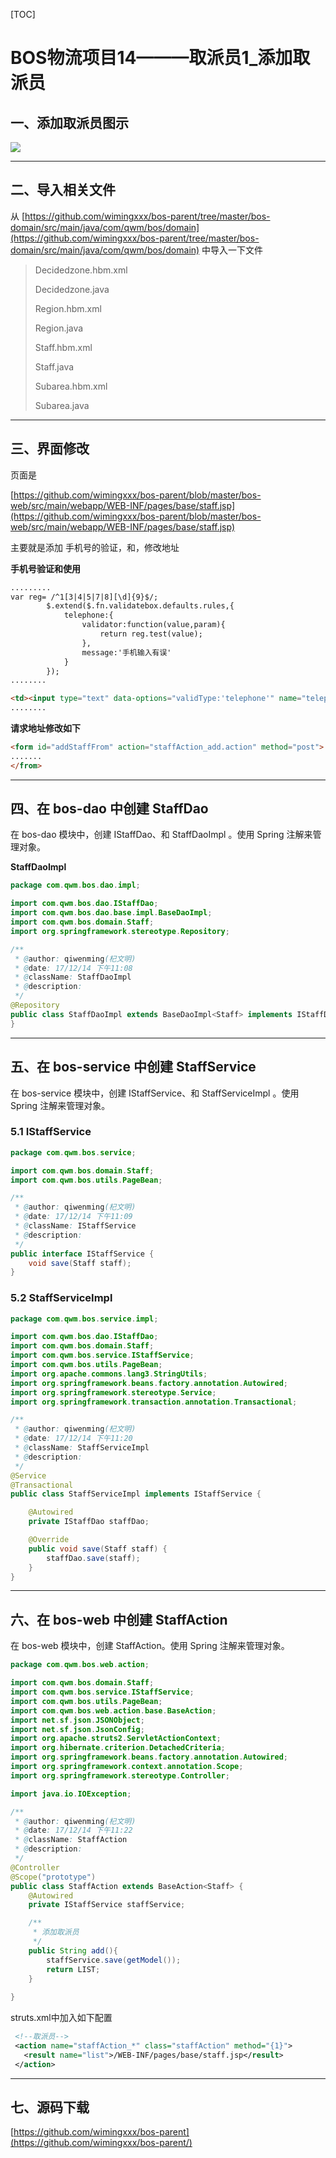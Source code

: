 
[TOC]


# BOS物流项目14———取派员1_添加取派员

## 一、添加取派员图示

![](../image/14/1.gif)


----


## 二、导入相关文件

从 [https://github.com/wimingxxx/bos-parent/tree/master/bos-domain/src/main/java/com/qwm/bos/domain](https://github.com/wimingxxx/bos-parent/tree/master/bos-domain/src/main/java/com/qwm/bos/domain) 中导入一下文件

>Decidedzone.hbm.xml	
>	
>Decidedzone.java		
>
>Region.hbm.xml		
>
>Region.java		
>
>Staff.hbm.xml		
>
>Staff.java		
>
>Subarea.hbm.xml		
>
>Subarea.java	


----

## 三、界面修改

页面是 

[https://github.com/wimingxxx/bos-parent/blob/master/bos-web/src/main/webapp/WEB-INF/pages/base/staff.jsp](https://github.com/wimingxxx/bos-parent/blob/master/bos-web/src/main/webapp/WEB-INF/pages/base/staff.jsp)

主要就是添加 手机号的验证，和，修改地址

**手机号验证和使用**

```html
.........
var reg= /^1[3|4|5|7|8][\d]{9}$/;
		$.extend($.fn.validatebox.defaults.rules,{
			telephone:{
				validator:function(value,param){
					return reg.test(value);
				},
				message:'手机输入有误'
			}
		});
........

<td><input type="text" data-options="validType:'telephone'" name="telephone" class="easyui-validatebox" required="true"/></td>
........

```

**请求地址修改如下**

```html
<form id="addStaffFrom" action="staffAction_add.action" method="post">
.......
</from>
```

---

## 四、在 bos-dao 中创建 StaffDao

在 bos-dao 模块中，创建 IStaffDao、和 StaffDaoImpl 。使用 Spring 注解来管理对象。

**StaffDaoImpl**

```java
package com.qwm.bos.dao.impl;

import com.qwm.bos.dao.IStaffDao;
import com.qwm.bos.dao.base.impl.BaseDaoImpl;
import com.qwm.bos.domain.Staff;
import org.springframework.stereotype.Repository;

/**
 * @author: qiwenming(杞文明)
 * @date: 17/12/14 下午11:08
 * @className: StaffDaoImpl
 * @description:
 */
@Repository
public class StaffDaoImpl extends BaseDaoImpl<Staff> implements IStaffDao {
}
```

----

## 五、在 bos-service 中创建 StaffService

在 bos-service 模块中，创建 IStaffService、和 StaffServiceImpl 。使用 Spring 注解来管理对象。


### 5.1 IStaffService

```java
package com.qwm.bos.service;

import com.qwm.bos.domain.Staff;
import com.qwm.bos.utils.PageBean;

/**
 * @author: qiwenming(杞文明)
 * @date: 17/12/14 下午11:09
 * @className: IStaffService
 * @description:
 */
public interface IStaffService {
    void save(Staff staff);
}
```

### 5.2 StaffServiceImpl

```java
package com.qwm.bos.service.impl;

import com.qwm.bos.dao.IStaffDao;
import com.qwm.bos.domain.Staff;
import com.qwm.bos.service.IStaffService;
import com.qwm.bos.utils.PageBean;
import org.apache.commons.lang3.StringUtils;
import org.springframework.beans.factory.annotation.Autowired;
import org.springframework.stereotype.Service;
import org.springframework.transaction.annotation.Transactional;

/**
 * @author: qiwenming(杞文明)
 * @date: 17/12/14 下午11:20
 * @className: StaffServiceImpl
 * @description:
 */
@Service
@Transactional
public class StaffServiceImpl implements IStaffService {

    @Autowired
    private IStaffDao staffDao;

    @Override
    public void save(Staff staff) {
        staffDao.save(staff);
    }
}

```

----

## 六、在 bos-web 中创建 StaffAction

在 bos-web 模块中，创建 StaffAction。使用 Spring 注解来管理对象。

```java
package com.qwm.bos.web.action;

import com.qwm.bos.domain.Staff;
import com.qwm.bos.service.IStaffService;
import com.qwm.bos.utils.PageBean;
import com.qwm.bos.web.action.base.BaseAction;
import net.sf.json.JSONObject;
import net.sf.json.JsonConfig;
import org.apache.struts2.ServletActionContext;
import org.hibernate.criterion.DetachedCriteria;
import org.springframework.beans.factory.annotation.Autowired;
import org.springframework.context.annotation.Scope;
import org.springframework.stereotype.Controller;

import java.io.IOException;

/**
 * @author: qiwenming(杞文明)
 * @date: 17/12/14 下午11:22
 * @className: StaffAction
 * @description:
 */
@Controller
@Scope("prototype")
public class StaffAction extends BaseAction<Staff> {
    @Autowired
    private IStaffService staffService;

    /**
     * 添加取派员
     */
    public String add(){
        staffService.save(getModel());
        return LIST;
    }
   
}

```


struts.xml中加入如下配置

```xml
 <!--取派员-->
 <action name="staffAction_*" class="staffAction" method="{1}">
   <result name="list">/WEB-INF/pages/base/staff.jsp</result>
 </action>
```

----

## 七、源码下载

[https://github.com/wimingxxx/bos-parent](https://github.com/wimingxxx/bos-parent/)